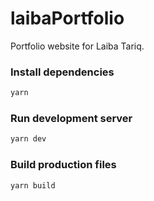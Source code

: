 # laibaPortfolio

Portfolio website for Laiba Tariq.

### Install dependencies
```sh
yarn
```

### Run development server
```sh
yarn dev
```

### Build production files
```sh
yarn build
```
